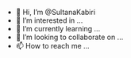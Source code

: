 - 👋 Hi, I’m @SultanaKabiri
- 👀 I’m interested in ...
- 🌱 I’m currently learning ...
- 💞️ I’m looking to collaborate on ...
- 📫 How to reach me ...

<!---
SultanaKabiri/SultanaKabiri is a ✨ special ✨ repository because its `README.md` (this file) appears on your GitHub profile.
You can click the Preview link to take a look at your changes.
--->
